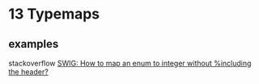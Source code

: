 # 13 Typemaps



## examples

stackoverflow [SWIG: How to map an enum to integer without %including the header?](https://stackoverflow.com/questions/61917132/swig-how-to-map-an-enum-to-integer-without-including-the-header)